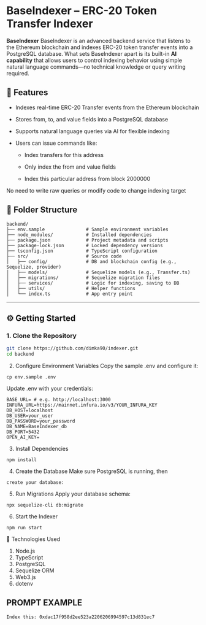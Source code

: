 # BaseIndexer – ERC-20 Token Transfer Indexer

**BaseIndexer** BaseIndexer is an advanced backend service that listens to the Ethereum blockchain and indexes ERC-20 token transfer events into a PostgreSQL database. What sets BaseIndexer apart is its built-in **AI capability** that allows users to control indexing behavior using simple natural language commands—no technical knowledge or query writing required.


## 🚀 Features

- Indexes real-time ERC-20 Transfer events from the Ethereum blockchain

- Stores from, to, and value fields into a PostgreSQL database

- Supports natural language queries via AI for flexible indexing

- Users can issue commands like:

    - Index transfers for this address

    - Only index the from and value fields
    - Index this particular address from block 2000000

No need to write raw queries or modify code to change indexing target

## 📁 Folder Structure
```
backend/
├── env.sample               # Sample environment variables
├── node_modules/            # Installed dependencies
├── package.json             # Project metadata and scripts
├── package-lock.json        # Locked dependency versions
├── tsconfig.json            # TypeScript configuration
├── src/                     # Source code
│   ├── config/              # DB and blockchain config (e.g., Sequelize, provider)
│   ├── models/              # Sequelize models (e.g., Transfer.ts)
│   ├── migrations/          # Sequelize migration files
│   ├── services/            # Logic for indexing, saving to DB
│   ├── utils/               # Helper functions
│   └── index.ts             # App entry point

```


---

## ⚙️ Getting Started

### 1. Clone the Repository

```bash
git clone https://github.com/dimka90/indexer.git
cd backend
```

2. Configure Environment Variables
Copy the sample .env and configure it:
```
cp env.sample .env
```

Update .env with your credentials:
```
BASE_URL= # e.g. http://localhost:3000
INFURA_URL=https://mainnet.infura.io/v3/YOUR_INFURA_KEY
DB_HOST=localhost
DB_USER=your_user
DB_PASSWORD=your_password
DB_NAME=BaseIndexer_db
DB_PORT=5432
OPEN_AI_KEY=
```

3. Install Dependencies
```
npm install
```

4. Create the Database
Make sure PostgreSQL is running, then 
```
create your database:
```

5. Run Migrations
Apply your database schema:
```
npx sequelize-cli db:migrate
```
6. Start the Indexer
```
npm run start
```

🔧 Technologies Used

1. Node.js
2. TypeScript
3. PostgreSQL
4. Sequelize ORM
5. Web3.js
6. dotenv


## PROMPT EXAMPLE
```Index this: 0xdac17f958d2ee523a2206206994597c13d831ec7```